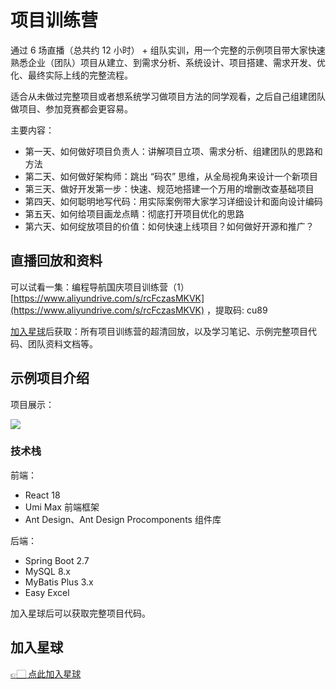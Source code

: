 # 项目训练营

通过 6 场直播（总共约 12 小时） + 组队实训，用一个完整的示例项目带大家快速熟悉企业（团队）项目从建立、到需求分析、系统设计、项目搭建、需求开发、优化、最终实际上线的完整流程。

适合从未做过完整项目或者想系统学习做项目方法的同学观看，之后自己组建团队做项目、参加竞赛都会更容易。

主要内容：

- 第一天、如何做好项目负责人：讲解项目立项、需求分析、组建团队的思路和方法
- 第二天、如何做好架构师：跳出 “码农” 思维，从全局视角来设计一个新项目
- 第三天、做好开发第一步：快速、规范地搭建一个万用的增删改查基础项目
- 第四天、如何聪明地写代码：用实际案例带大家学习详细设计和面向设计编码
- 第五天、如何给项目画龙点睛：彻底打开项目优化的思路
- 第六天、如何绽放项目的价值：如何快速上线项目？如何做好开源和推广？


## 直播回放和资料

可以试看一集：编程导航国庆项目训练营（1）[https://www.aliyundrive.com/s/rcFczasMKVK](https://www.aliyundrive.com/s/rcFczasMKVK) ，提取码: cu89

[加入星球]((/加入星球.md))后获取：所有项目训练营的超清回放，以及学习笔记、示例完整项目代码、团队资料文档等。

## 示例项目介绍

项目展示：

![](https://yupi.icu/img/1664626685988-629cd945-f423-480b-8194-5bad1d98cff8.png)

### 技术栈

前端：

- React 18
- Umi Max 前端框架
- Ant Design、Ant Design Procomponents 组件库

后端：

- Spring Boot 2.7
- MySQL 8.x
- MyBatis Plus 3.x
- Easy Excel

加入星球后可以获取完整项目代码。


## 加入星球

[👉🏻 点此加入星球](/加入星球.md)
